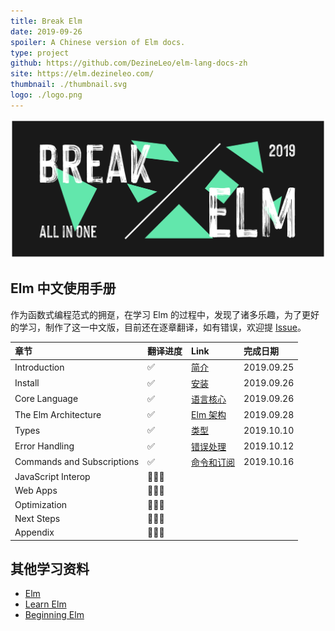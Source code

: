 ```yaml
---
title: Break Elm
date: 2019-09-26
spoiler: A Chinese version of Elm docs.
type: project
github: https://github.com/DezineLeo/elm-lang-docs-zh
site: https://elm.dezineleo.com/
thumbnail: ./thumbnail.svg
logo: ./logo.png
---
```


![Break Elm](./featured.png)

## Elm 中文使用手册

作为函数式编程范式的拥趸，在学习 Elm 的过程中，发现了诸多乐趣，为了更好的学习，制作了这一中文版，目前还在逐章翻译，如有错误，欢迎提 [Issue](https://github.com/DezineLeo/elm-lang-docs-zh/issues)。

| 章节 | 翻译进度 | Link | 完成日期 |
|:----|:--------|:-----|:-------|
| Introduction | ✅ | [简介](https://elm.dezineleo.com/guide/introduction.html) | 2019.09.25 |
| Install | ✅ | [安装](https://elm.dezineleo.com/guide/install.html) | 2019.09.26 |
| Core Language | ✅ | [语言核心](https://elm.dezineleo.com/guide/core-language.html) | 2019.09.26 |
| The Elm Architecture | ✅ | [Elm 架构](https://elm.dezineleo.com/guide/the-elm-architecture.html) | 2019.09.28 |
| Types | ✅ | [类型](https://elm.dezineleo.com/guide/types.html) | 2019.10.10 |
| Error Handling | ✅ | [错误处理](https://elm.dezineleo.com/guide/error-handling.md) | 2019.10.12 |
| Commands and Subscriptions | ✅ | [命令和订阅](https://elm.dezineleo.com/guide/effects.md) | 2019.10.16 |
| JavaScript Interop | 👨🏻‍💻 |  |  |
| Web Apps | 👨🏻‍💻 |  |  |
| Optimization | 👨🏻‍💻 |  |  |
| Next Steps | 👨🏻‍💻 |  |  |
| Appendix | 👨🏻‍💻 |  |  |

## 其他学习资料

+ [Elm](https://elm-lang.org/)
+ [Learn Elm](https://github.com/dwyl/learn-elm)
+ [Beginning Elm](https://elmprogramming.com/)